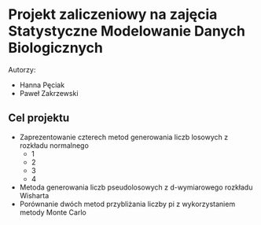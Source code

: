 # Projekt zaliczeniowy na zajęcia Statystyczne Modelowanie Danych Biologicznych

Autorzy:
- Hanna Pęciak
- Paweł Zakrzewski

## Cel projektu

- Zaprezentowanie czterech metod generowania liczb losowych z rozkładu normalnego
    - 1
    - 2
    - 3
    - 4
- Metoda generowania liczb pseudolosowych z d-wymiarowego rozkładu Wisharta
- Porównanie dwóch metod przybliżania liczby pi z wykorzystaniem metody Monte Carlo

